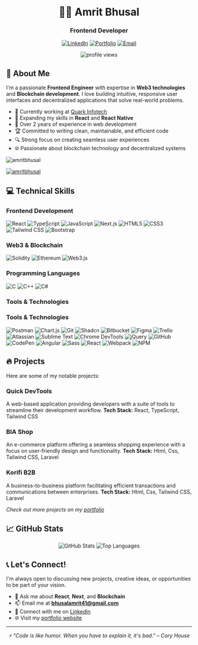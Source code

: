 <h1 align="center">👨‍💻 Amrit Bhusal</h1>
<h3 align="center">Frontend Developer</h3>

<p align="center">
  <a href="https://www.linkedin.com/in/amrit-bhusal1/"><img src="https://img.shields.io/badge/LinkedIn-0077B5?style=for-the-badge&logo=linkedin&logoColor=white" alt="LinkedIn" /></a>
  <a href="https://amritbhusal1.com.np/"><img src="https://img.shields.io/badge/Portfolio-FF5722?style=for-the-badge&logo=todoist&logoColor=white" alt="Portfolio" /></a>
  <a href="mailto:bhusalamrit41@gmail.com"><img src="https://img.shields.io/badge/Email-D14836?style=for-the-badge&logo=gmail&logoColor=white" alt="Email" /></a>
</p>

<p align="center">
  <img src="https://komarev.com/ghpvc/?username=amritbhusal&label=Profile%20views&color=0e75b6&style=flat" alt="profile views" />
</p>

## 🚀 About Me

I'm a passionate **Frontend Engineer** with expertise in **Web3 technologies** and **Blockchain development**. I love building intuitive, responsive user interfaces and decentralized applications that solve real-world problems.

- 🔭 Currently working at [Quark Infotech](https://quarkinfotech.com/)
- 🌱 Expanding my skills in **React** and **React Native**
- 💼 Over 2 years of experience in web development
- 🏆 Committed to writing clean, maintainable, and efficient code
- 🔍 Strong focus on creating seamless user experiences
- 🌐 Passionate about blockchain technology and decentralized systems


<p align="left"> <img src="https://komarev.com/ghpvc/?username=amritbhusal&label=Profile%20views&color=0e75b6&style=flat" alt="amritbhusal" /> </p>

<p align="left"> <a href="https://github.com/ryo-ma/github-profile-trophy"><img src="https://github-profile-trophy.vercel.app/?username=amritbhusal" alt="amritbhusal" /></a> </p>

## 💻 Technical Skills

### Frontend Development
![React](https://img.shields.io/badge/React-20232A?style=for-the-badge&logo=react&logoColor=61DAFB)
![TypeScript](https://img.shields.io/badge/TypeScript-007ACC?style=for-the-badge&logo=typescript&logoColor=white)
![JavaScript](https://img.shields.io/badge/JavaScript-F7DF1E?style=for-the-badge&logo=javascript&logoColor=black)
![Next.js](https://img.shields.io/badge/Next.js-000000?style=for-the-badge&logo=next.js&logoColor=white)
![HTML5](https://img.shields.io/badge/HTML5-E34F26?style=for-the-badge&logo=html5&logoColor=white)
![CSS3](https://img.shields.io/badge/CSS3-1572B6?style=for-the-badge&logo=css3&logoColor=white)
![Tailwind CSS](https://img.shields.io/badge/Tailwind_CSS-38B2AC?style=for-the-badge&logo=tailwind-css&logoColor=white)
![Bootstrap](https://img.shields.io/badge/Bootstrap-563D7C?style=for-the-badge&logo=bootstrap&logoColor=white)

### Web3 & Blockchain
![Solidity](https://img.shields.io/badge/Solidity-363636?style=for-the-badge&logo=solidity&logoColor=white)
![Ethereum](https://img.shields.io/badge/Ethereum-3C3C3D?style=for-the-badge&logo=ethereum&logoColor=white)
![Web3.js](https://img.shields.io/badge/Web3.js-F16822?style=for-the-badge&logo=web3.js&logoColor=white)

### Programming Languages
![C](https://img.shields.io/badge/C-00599C?style=for-the-badge&logo=c&logoColor=white)
![C++](https://img.shields.io/badge/C%2B%2B-00599C?style=for-the-badge&logo=c%2B%2B&logoColor=white)
![C#](https://img.shields.io/badge/C%23-239120?style=for-the-badge&logo=c-sharp&logoColor=white)

### Tools & Technologies
### Tools & Technologies

![Postman](https://img.shields.io/badge/Postman-FF6C37?style=for-the-badge&logo=postman&logoColor=white)
![Chart.js](https://img.shields.io/badge/Chart.js-FF6384?style=for-the-badge&logo=chart.js&logoColor=white)
![Git](https://img.shields.io/badge/Git-F05032?style=for-the-badge&logo=git&logoColor=white)
![Shadcn](https://img.shields.io/badge/Shadcn-000?style=for-the-badge&logo=shadcnui&logoColor=white)
![Bitbucket](https://img.shields.io/badge/Bitbucket-0052CC?style=for-the-badge&logo=bitbucket&logoColor=white)
![Figma](https://img.shields.io/badge/Figma-F24E1E?style=for-the-badge&logo=figma&logoColor=white)
![Trello](https://img.shields.io/badge/Trello-0052CC?style=for-the-badge&logo=trello&logoColor=white)
![Atlassian](https://img.shields.io/badge/Atlassian-0052CC?style=for-the-badge&logo=atlassian&logoColor=white)
![Sublime Text](https://img.shields.io/badge/Sublime_Text-FF9800?style=for-the-badge&logo=sublime-text&logoColor=white)
![Chrome DevTools](https://img.shields.io/badge/Chrome_DevTools-4285F4?style=for-the-badge&logo=google-chrome&logoColor=white)
![jQuery](https://img.shields.io/badge/jQuery-0769AD?style=for-the-badge&logo=jquery&logoColor=white)
![GitHub](https://img.shields.io/badge/GitHub-181717?style=for-the-badge&logo=github&logoColor=white)
![CodePen](https://img.shields.io/badge/CodePen-000000?style=for-the-badge&logo=codepen&logoColor=white)
![Angular](https://img.shields.io/badge/Angular-DD0031?style=for-the-badge&logo=angular&logoColor=white)
![Sass](https://img.shields.io/badge/Sass-CC6699?style=for-the-badge&logo=sass&logoColor=white)
![React](https://img.shields.io/badge/React-61DAFB?style=for-the-badge&logo=react&logoColor=white)
![Webpack](https://img.shields.io/badge/Webpack-8DD6F9?style=for-the-badge&logo=webpack&logoColor=white)
![NPM](https://img.shields.io/badge/NPM-CB3837?style=for-the-badge&logo=npm&logoColor=white)

## 🔥 Projects

Here are some of my notable projects:

### Quick DevTools
A web-based application providing developers with a suite of tools to streamline their development workflow.
**Tech Stack:** React, TypeScript, Tailwind CSS

### BIA Shop
An e-commerce platform offering a seamless shopping experience with a focus on user-friendly design and functionality.
**Tech Stack:** Html, Css, Tailwind CSS, Laravel

### Korifi B2B
A business-to-business platform facilitating efficient transactions and communications between enterprises.
**Tech Stack:** Html, Css, Tailwind CSS, Laravel

*Check out more projects on my [portfolio](https://amritbhusal1.com.np/)*

## 📈 GitHub Stats

<p align="center">
  <img src="https://github-readme-stats.vercel.app/api?username=amritbhusal&show_icons=true&theme=radical" alt="GitHub Stats" />
  <img src="https://github-readme-stats.vercel.app/api/top-langs/?username=amritbhusal&layout=compact&theme=radical" alt="Top Languages" />
</p>

## 📞 Let's Connect!

I'm always open to discussing new projects, creative ideas, or opportunities to be part of your vision.

- 💬 Ask me about **React**, **Next**, and **Blockchain**
- 📫 Email me at **bhusalamrit41@gmail.com**
- 🔗 Connect with me on [LinkedIn](https://www.linkedin.com/in/amrit-bhusal1/)
- 🌐 Visit my [portfolio website](https://amritbhusal1.com.np/)

---

<p align="center">
  <i>⚡ "Code is like humor. When you have to explain it, it's bad." – Cory House</i>
</p>
